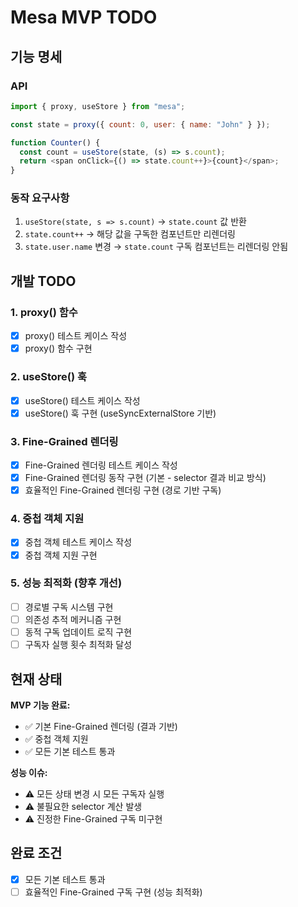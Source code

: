 # Mesa MVP TODO

## 기능 명세

### API

```javascript
import { proxy, useStore } from "mesa";

const state = proxy({ count: 0, user: { name: "John" } });

function Counter() {
  const count = useStore(state, (s) => s.count);
  return <span onClick={() => state.count++}>{count}</span>;
}
```

### 동작 요구사항

1. `useStore(state, s => s.count)` → `state.count` 값 반환
2. `state.count++` → 해당 값을 구독한 컴포넌트만 리렌더링
3. `state.user.name` 변경 → `state.count` 구독 컴포넌트는 리렌더링 안됨

## 개발 TODO

### 1. proxy() 함수

- [x] proxy() 테스트 케이스 작성
- [x] proxy() 함수 구현

### 2. useStore() 훅

- [x] useStore() 테스트 케이스 작성
- [x] useStore() 훅 구현 (useSyncExternalStore 기반)

### 3. Fine-Grained 렌더링

- [x] Fine-Grained 렌더링 테스트 케이스 작성
- [x] Fine-Grained 렌더링 동작 구현 (기본 - selector 결과 비교 방식)
- [x] 효율적인 Fine-Grained 렌더링 구현 (경로 기반 구독)

### 4. 중첩 객체 지원

- [x] 중첩 객체 테스트 케이스 작성
- [x] 중첩 객체 지원 구현

### 5. 성능 최적화 (향후 개선)

- [ ] 경로별 구독 시스템 구현
- [ ] 의존성 추적 메커니즘 구현
- [ ] 동적 구독 업데이트 로직 구현
- [ ] 구독자 실행 횟수 최적화 달성

## 현재 상태

**MVP 기능 완료:**

- ✅ 기본 Fine-Grained 렌더링 (결과 기반)
- ✅ 중첩 객체 지원
- ✅ 모든 기본 테스트 통과

**성능 이슈:**

- ⚠️ 모든 상태 변경 시 모든 구독자 실행
- ⚠️ 불필요한 selector 계산 발생
- ⚠️ 진정한 Fine-Grained 구독 미구현

## 완료 조건

- [x] 모든 기본 테스트 통과
- [ ] 효율적인 Fine-Grained 구독 구현 (성능 최적화)
